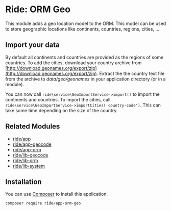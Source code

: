 # Ride: ORM Geo

This module adds a geo location model to the ORM.
This model can be used to store geographic locations like continents, countries, regions, cities, ...

## Import your data

By default all continents and countries are provided as the regions of some countries.
To add the cities, download your country archive from [http://download.geonames.org/export/zip](http://download.geonames.org/export/zip).
Extract the the country text file from the archive to _data/geo/geonames_ in your application directory (or in a module).

You can now call ``ride\service\GeoImportService->import()`` to import the continents and countries.
To import the cities, call ``ride\service\GeoImportService->importCities('country-code')``. 
This can take some time depending on the size of the country.

## Related Modules 

- [ride/app](https://github.com/all-ride/ride-app)
- [ride/app-geocode](https://github.com/all-ride/ride-app-geocode)
- [ride/app-orm](https://github.com/all-ride/ride-app-orm)
- [ride/lib-geocode](https://github.com/all-ride/ride-lib-geocode)
- [ride/lib-orm](https://github.com/all-ride/ride-lib-orm)
- [ride/lib-system](https://github.com/all-ride/ride-lib-system)

## Installation

You can use [Composer](http://getcomposer.org) to install this application.

```
composer require ride/app-orm-geo
```
